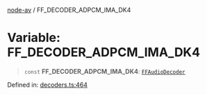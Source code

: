 [node-av](../globals.md) / FF\_DECODER\_ADPCM\_IMA\_DK4

# Variable: FF\_DECODER\_ADPCM\_IMA\_DK4

> `const` **FF\_DECODER\_ADPCM\_IMA\_DK4**: [`FFAudioDecoder`](../type-aliases/FFAudioDecoder.md)

Defined in: [decoders.ts:464](https://github.com/seydx/av/blob/f8631fc881b394300b1479f511d55cf1c370a87f/src/constants/decoders.ts#L464)
